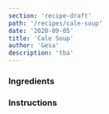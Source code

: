 ```yaml
---
section: 'recipe-draft'
path: '/recipes/cale-soup'
date: '2020-09-05'
title: 'Cale Soup'
author: 'Gesa'
description: 'tba'
---
```


### Ingredients

### Instructions
